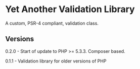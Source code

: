 Yet Another Validation Library
==============================

A custom, PSR-4 compliant, validation class.


Versions
--------

0.2.0 - Start of update to PHP >= 5.3.3. Composer based.

0.1.1 - Validation library for older versions of PHP

